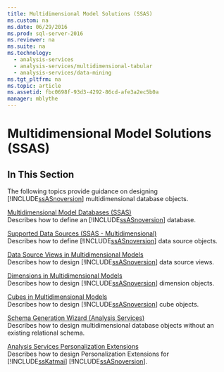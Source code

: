 ```yaml
---
title: Multidimensional Model Solutions (SSAS)
ms.custom: na
ms.date: 06/29/2016
ms.prod: sql-server-2016
ms.reviewer: na
ms.suite: na
ms.technology: 
  - analysis-services
  - analysis-services/multidimensional-tabular
  - analysis-services/data-mining
ms.tgt_pltfrm: na
ms.topic: article
ms.assetid: fbc0698f-93d3-4292-86cd-afe3a2ec5b0a
manager: mblythe
---
```

# Multidimensional Model Solutions (SSAS)
## In This Section  
 The following topics provide guidance on designing [!INCLUDE[ssASnoversion](../../Topics/TopicNameContainA/includes/ssASnoversion_md.md)] multidimensional database objects.  
  
 [Multidimensional Model Databases (SSAS)](../../Topics/TopicNameNotContainA/Multidimensional-Model-Databases--SSAS-.md)  
 Describes how to define an [!INCLUDE[ssASnoversion](../../Topics/TopicNameContainA/includes/ssASnoversion_md.md)] database.  
  
 [Supported Data Sources (SSAS - Multidimensional)](../../Topics/TopicNameNotContainA/Supported-Data-Sources--SSAS---Multidimensional-.md)  
 Describes how to define [!INCLUDE[ssASnoversion](../../Topics/TopicNameContainA/includes/ssASnoversion_md.md)] data source objects.  
  
 [Data Source Views in Multidimensional Models](../../Topics/TopicNameNotContainA/Data-Source-Views-in-Multidimensional-Models.md)  
 Describes how to design [!INCLUDE[ssASnoversion](../../Topics/TopicNameContainA/includes/ssASnoversion_md.md)] data source views.  
  
 [Dimensions in Multidimensional Models](../../Topics/TopicNameNotContainA/Dimensions-in-Multidimensional-Models.md)  
 Describes how to design [!INCLUDE[ssASnoversion](../../Topics/TopicNameContainA/includes/ssASnoversion_md.md)] dimension objects.  
  
 [Cubes in Multidimensional Models](../../Topics/TopicNameNotContainA/Cubes-in-Multidimensional-Models.md)  
 Describes how to design [!INCLUDE[ssASnoversion](../../Topics/TopicNameContainA/includes/ssASnoversion_md.md)] cube objects.  
  
 [Schema Generation Wizard (Analysis Services)](../../Topics/TopicNameNotContainA/Schema-Generation-Wizard--Analysis-Services-.md)  
 Describes how to design multidimensional database objects without an existing relational schema.  
  
 [Analysis Services Personalization Extensions](assetId:///0f144059-24e0-40c0-bde4-d48c75e46598)  
 Describes how to design Personalization Extensions for [!INCLUDE[ssKatmai](../../Topics/TopicNameContainA/includes/ssKatmai_md.md)] [!INCLUDE[ssASnoversion](../../Topics/TopicNameContainA/includes/ssASnoversion_md.md)].